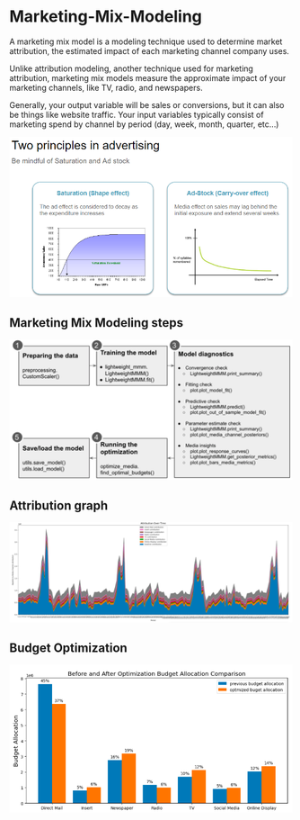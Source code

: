 # Marketing-Mix-Modeling

A marketing mix model is a modeling technique used to determine market attribution, the estimated impact of each marketing channel company uses.

Unlike attribution modeling, another technique used for marketing attribution, marketing mix models measure the approximate impact of your marketing channels, like TV, radio, and newspapers.

Generally, your output variable will be sales or conversions, but it can also be things like website traffic. Your input variables typically consist of marketing spend by channel by period (day, week, month, quarter, etc…)


![Img](https://github.com/abhamidi-1234/Marketing-Mix-Modeling/blob/main/Capture1.PNG)

## Marketing Mix Modeling steps

![Img](https://github.com/abhamidi-1234/Marketing-Mix-Modeling/blob/main/Capture2.PNG)

## Attribution graph

![Img](https://github.com/abhamidi-1234/Marketing-Mix-Modeling/blob/main/Capture3.PNG)

## Budget Optimization

![Img](https://github.com/abhamidi-1234/Marketing-Mix-Modeling/blob/main/Capture4.PNG)
